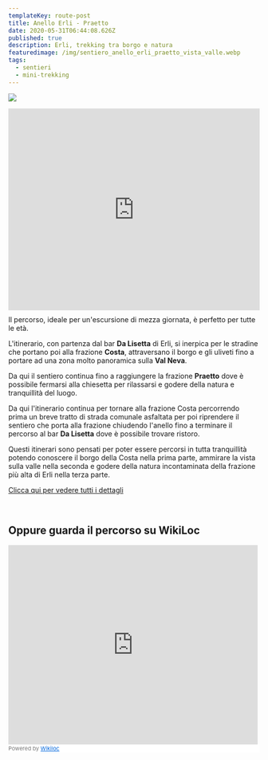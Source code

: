 ```yaml
---
templateKey: route-post
title: Anello Erli - Praetto
date: 2020-05-31T06:44:08.626Z
published: true
description: Erli, trekking tra borgo e natura
featuredimage: /img/sentiero_anello_erli_praetto_vista_valle.webp
tags:
  - sentieri
  - mini-trekking
---
```

![](/img/sentiero_anello_erli_praetto_vista_valle.webp)

<iframe style="float:left;margin-right:15px;margin-bottom: 10px;"height='405' width='100%' frameborder='0' allowtransparency='true' scrolling='no' src='https://www.strava.com/activities/3536530678/embed/9e5b4b3a78fe6f4e5e6b216d4e24dcf9fad7a9a6'></iframe>

Il percorso, ideale per un'escursione di mezza giornata, è perfetto per tutte le età.

L'itinerario, con partenza dal bar **Da Lisetta** di Erli, si inerpica per le stradine che portano poi alla frazione **Costa**, attraversano il borgo e gli uliveti fino a portare ad una zona molto panoramica sulla **Val Neva**.

Da qui il sentiero continua fino a raggiungere la frazione **Praetto** dove è possibile fermarsi alla chiesetta per rilassarsi e godere della natura e tranquillità del luogo.

Da qui l'itinerario continua per tornare alla frazione Costa percorrendo prima un breve tratto di strada comunale asfaltata per poi riprendere il sentiero che porta alla frazione chiudendo l'anello fino a terminare il percorso al bar **Da Lisetta** dove è possibile trovare ristoro.

Questi itinerari sono pensati per poter essere percorsi in tutta tranquillità potendo conoscere il borgo della Costa nella prima parte, ammirare la vista sulla valle nella seconda e godere della natura incontaminata della frazione più alta di Erli nella terza parte.

[Clicca qui per vedere tutti i dettagli](https://www.strava.com/activities/anello-erli-praetto-3536530678?utm_campaign=ride_share&utm_content=59892579&utm_medium=widget)

<br/>

## Oppure guarda il percorso su **WikiLoc**

<iframe frameBorder="0" scrolling="no" src="https://it.wikiloc.com/wikiloc/spatialArtifacts.do?event=view&id=50211380&measures=off&title=on&near=on&images=on&maptype=H" width="500" height="400"></iframe><div style="background-color:#fff;color:#777;font-size:11px;line-height:16px;">Powered by <a style="color:#06d;font-size:11px;line-height:16px;" target="_blank" href="https://it.wikiloc.com">Wikiloc</a></div>
